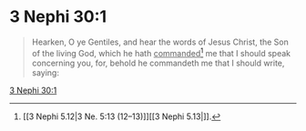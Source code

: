 # 3 Nephi 30:1

> Hearken, O ye Gentiles, and hear the words of Jesus Christ, the Son of the living God, which he hath <u>commanded</u>[^a] me that I should speak concerning you, for, behold he commandeth me that I should write, saying:

[3 Nephi 30:1](https://www.churchofjesuschrist.org/study/scriptures/bofm/3-ne/30?lang=eng&id=p1#p1)


[^a]: [[3 Nephi 5.12|3 Ne. 5:13 (12–13)]][[3 Nephi 5.13|]].  
